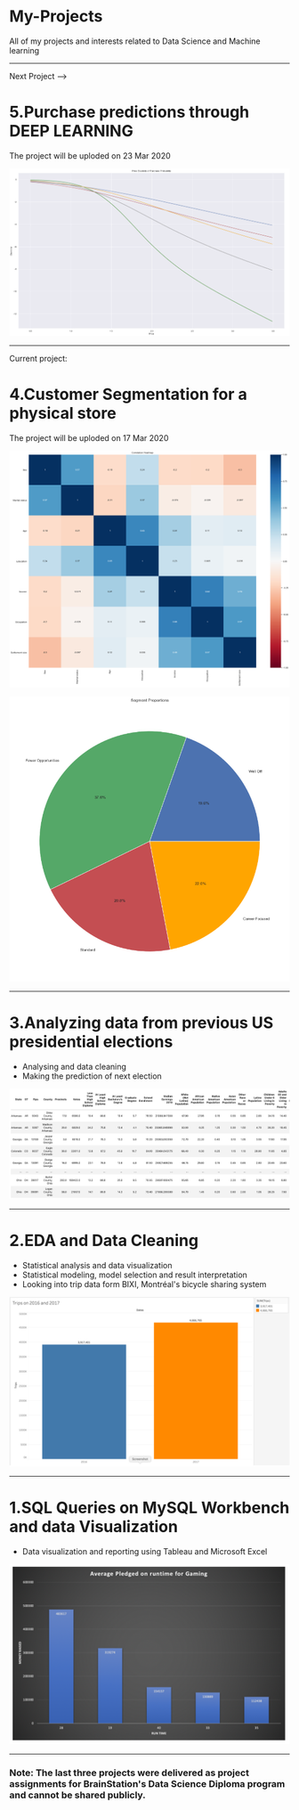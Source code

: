 # My-Projects
All of my projects and interests related to Data Science and Machine learning

----------------------


Next Project --> 
# 5.Purchase predictions through DEEP LEARNING
The project will be uploded on 23 Mar 2020


![](images/elasticity.png)

--------------------------
Current project:
# 4.Customer Segmentation for a physical store
The project will be uploded on 17 Mar 2020

![](images/customer.png)

![](images/purchases.png)

--------------------------
# 3.Analyzing data from previous US presidential elections
- Analysing and data cleaning 
- Making the prediction of next election

![](images/PresidentUS.png)


----------------------------

# 2.EDA and Data Cleaning
- Statistical analysis and data visualization
- Statistical modeling, model selection and result interpretation
- Looking into trip data form BIXI, Montréal's bicycle sharing system

![](images/bixi.png)


----------------------------
# 1.SQL Queries on MySQL Workbench and data Visualization 

 - Data visualization and reporting using Tableau and Microsoft Excel
 
 ![](images/money.png)


-------------------------------------------------------


### Note: The last three projects were delivered as project assignments for BrainStation's Data Science Diploma program and cannot be shared publicly.

